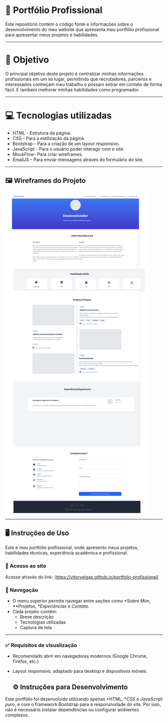# 📌 Portfólio Profissional
Este repositório contém o código fonte e informações sobre o desenvolvimento do meu website que apresenta meu portfólio profissional para apresentar meus projetos e habilidades.

---

# 🚀 Objetivo
O principal objetivo deste projeto é centralizar minhas informações profissionais em um só lugar, permitindo que recrutadores, parceiros e interessados conheçam meu trabalho e possam entrar em contato de forma fácil. E também melhorar minhas habilidades como programador.

---

# 💻 Tecnologias utilizadas

- HTML - Estrutura da página.
- CSS - Para a estilização da página.
- Bootstrap - Para a criação de um layout responsivo.
- JavaScript - Para o usuário poder interagir com o site.
- MockFlow- Para criar wireframes.
- EmailJS - Para enviar mensagens através do formulário do site.

---

## 🖼️ Wireframes do Projeto

![Wireframe da página](Imagens/Wireframe-Page%201%20(4).png)

---

## 🖥️ Instruções de Uso

Este é meu portfólio profissional, onde apresento meus projetos, habilidades técnicas, experiência acadêmica e profissional.

### 🔗 Acesso ao site
Acesse através do link: :https://vitorveigas.github.io/portfolio-profissional/

### 🧭 Navegação
- O menu superior permite navegar entre seções como *Sobre Mim, **Projetos, **Experiências* e *Contato*.
- Cada projeto contém:
  - Breve descrição
  - Tecnologias utilizadas
  - Captura de tela 

---

### ✅ Requisitos de visualização
- Recomendado abrir em navegadores modernos (Google Chrome, Firefox, etc.)
- Layout responsivo, adaptado para desktop e dispositivos móveis.

  ## ⚙️ Instruções para Desenvolvimento

Este portfólio foi desenvolvido utilizando apenas *HTML, **CSS* e *JavaScript puro*, e com o framework Bootstrap para a responsividade do site. Por isso, não é necessário instalar dependências ou configurar ambientes complexos.

